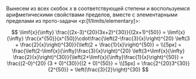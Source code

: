 Вынесем из всех скобок $x$ в соответствующей степени и воспользуемся арифметическими свойствами пределов, вместе с элементарными пределами из прото-задачи <p:[f/limits/elementary]>:

$$ \limf{x}{\infty} \frac{(2x-3)^{20}(3x+2)^{30}}{(2x+1)^{50}} = \limf{x}{\infty} \frac{x^{50}}{x^{50}}\cdot\frac{\left(2-\frac{3}{x}\right)^{20} \left(3 + \frac{2}{x}\right)^{30}}{\left(2 + \frac{1}{x}\right)^{50}} = \\[5px] = \frac{\left(2-\limf{x}{\infty}\frac{3}{x}\right)^{20} \left(3+\limf{x}{\infty} \frac{2}{x}\right)^{30}}{\left(2+\limf{x}{\infty}\frac{1}{x}\right)^{50}} = \frac{(2-0)^{20} (3 + 0)^{30}}{(2 + 0)^{50}} = \\[5px] = \frac{2^{20}3^{30}}{2^{50}} = \left(\frac{3}{2}\right)^{30} $$